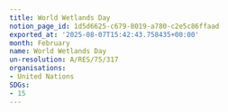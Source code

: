 ```yaml
---
title: World Wetlands Day
notion_page_id: 1d5d6625-c679-8019-a780-c2e5c86ffaad
exported_at: '2025-08-07T15:42:43.758435+00:00'
month: February
name: World Wetlands Day
un-resolution: A/RES/75/317
organisations:
- United Nations
SDGs:
- 15
---
```

